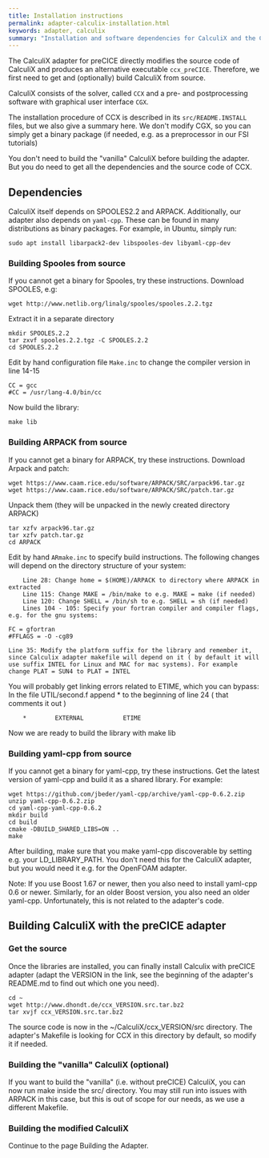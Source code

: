 ```yaml
---
title: Installation instructions
permalink: adapter-calculix-installation.html
keywords: adapter, calculix
summary: "Installation and software dependencies for CalculiX and the CalculiX adapter."
---
```


The CalculiX adapter for preCICE directly modifies the source code of CalculiX and produces an alternative executable `ccx_preCICE`. Therefore, we first need to get and (optionally) build CalculiX from source.

CalculiX consists of the solver, called `CCX` and a pre- and postprocessing software with graphical user interface `CGX`.

The installation procedure of CCX is described in its `src/README.INSTALL` files, but we also give a summary here. We don't modify CGX, so you can simply get a binary package (if needed, e.g. as a preprocessor in our FSI tutorials)

You don't need to build the "vanilla" CalculiX before building the adapter. But you do need to get all the dependencies and the source code of CCX.

## Dependencies

CalculiX itself depends on SPOOLES2.2 and ARPACK. Additionally, our adapter also depends on `yaml-cpp`. These can be found in many distributions as binary packages. For example, in Ubuntu, simply run:
```
sudo apt install libarpack2-dev libspooles-dev libyaml-cpp-dev
```



### Building Spooles from source

If you cannot get a binary for Spooles, try these instructions. Download SPOOLES, e.g:

```
wget http://www.netlib.org/linalg/spooles/spooles.2.2.tgz 
```

Extract it in a separate directory

```
mkdir SPOOLES.2.2
tar zxvf spooles.2.2.tgz -C SPOOLES.2.2
cd SPOOLES.2.2
```

Edit by hand configuration file `Make.inc` to change the compiler version in line 14-15

```
CC = gcc
#CC = /usr/lang-4.0/bin/cc 
```

Now build the library:

```
make lib 
```

### Building ARPACK from source
If you cannot get a binary for ARPACK, try these instructions. Download Arpack and patch:

```
wget https://www.caam.rice.edu/software/ARPACK/SRC/arpack96.tar.gz 
wget https://www.caam.rice.edu/software/ARPACK/SRC/patch.tar.gz 
```

Unpack them (they will be unpacked in the newly created directory ARPACK)

```
tar xzfv arpack96.tar.gz 
tar xzfv patch.tar.gz 
cd ARPACK
```

Edit by hand `ARmake.inc` to specify build instructions. The following changes will depend on the directory structure of your system:

```
    Line 28: Change home = $(HOME)/ARPACK to directory where ARPACK in extracted
    Line 115: Change MAKE = /bin/make to e.g. MAKE = make (if needed)
    Line 120: Change SHELL = /bin/sh to e.g. SHELL = sh (if needed)
    Lines 104 - 105: Specify your fortran compiler and compiler flags, e.g. for the gnu systems:
```
```
FC = gfortran
#FFLAGS = -O -cg89 
```

```
Line 35: Modify the platform suffix for the library and remember it, since Calculix adapter makefile will depend on it ( by default it will use suffix INTEL for Linux and MAC for mac systems). For example change PLAT = SUN4 to PLAT = INTEL
```

You will probably get linking errors related to ETIME, which you can bypass: In the file UTIL/second.f append * to the beginning of line 24 ( that comments it out )
```
    *        EXTERNAL           ETIME
```
Now we are ready to build the library with make lib

### Building yaml-cpp from source

If you cannot get a binary for yaml-cpp, try these instructions. Get the latest version of yaml-cpp and build it as a shared library. For example:

```
wget https://github.com/jbeder/yaml-cpp/archive/yaml-cpp-0.6.2.zip
unzip yaml-cpp-0.6.2.zip
cd yaml-cpp-yaml-cpp-0.6.2
mkdir build
cd build
cmake -DBUILD_SHARED_LIBS=ON ..
make
```

After building, make sure that you make yaml-cpp discoverable by setting e.g. your LD_LIBRARY_PATH. You don't need this for the CalculiX adapter, but you would need it e.g. for the OpenFOAM adapter.

Note: If you use Boost 1.67 or newer, then you also need to install yaml-cpp 0.6 or newer. Similarly, for an older Boost version, you also need an older yaml-cpp. Unfortunately, this is not related to the adapter's code.

## Building CalculiX with the preCICE adapter

### Get the source

Once the libraries are installed, you can finally install Calculix with preCICE adapter (adapt the VERSION in the link, see the beginning of the adapter's README.md to find out which one you need).
```
cd ~
wget http://www.dhondt.de/ccx_VERSION.src.tar.bz2
tar xvjf ccx_VERSION.src.tar.bz2 
```
The source code is now in the ~/CalculiX/ccx_VERSION/src directory. The adapter's Makefile is looking for CCX in this directory by default, so modify it if needed.

### Building the "vanilla" CalculiX (optional)

If you want to build the "vanilla" (i.e. without preCICE) CalculiX, you can now run make inside the src/ directory. You may still run into issues with ARPACK in this case, but this is out of scope for our needs, as we use a different Makefile.

### Building the modified CalculiX

Continue to the page Building the Adapter.
